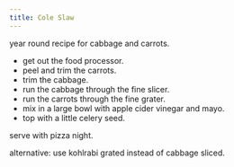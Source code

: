 ```yaml
---
title: Cole Slaw
---
```

year round recipe for cabbage and carrots.

* get out the food processor.
* peel and trim the carrots.
* trim the cabbage.
* run the cabbage through the fine slicer.
* run the carrots through the fine grater.
* mix in a large bowl with apple cider vinegar and mayo.
* top with a little celery seed.

serve with pizza night.

alternative: use kohlrabi grated instead
of cabbage sliced.

